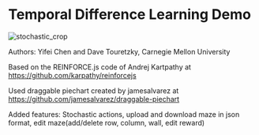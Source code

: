 # Temporal Difference Learning Demo

![stochastic_crop](https://user-images.githubusercontent.com/86678948/189734497-a92b07fe-4043-488a-b725-43c7cb92c7fd.gif)

Authors: Yifei Chen and Dave Touretzky, Carnegie Mellon University

Based on the REINFORCE.js code of Andrej Kartpathy at https://github.com/karpathy/reinforcejs

Used draggable piechart created by jamesalvarez at https://github.com/jamesalvarez/draggable-piechart

Added features:
Stochastic actions, upload and download maze in json format, edit maze(add/delete row, column, wall, edit reward)
